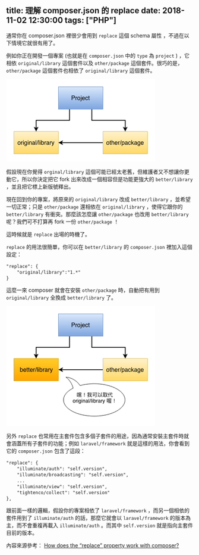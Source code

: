 title: 理解 composer.json 的 replace
date: 2018-11-02 12:30:00
tags: ["PHP"]
---

通常你在 composer.json 裡很少會用到 `replace` 這個 schema 屬性 ，不過在以下情境它就很有用了。

例如你正在開發一個專案 (也就是在 `composer.json` 中的 `type` 為 `project` ) ，它相依 `original/library` 這個套件以及 `other/package` 這個套件。很巧的是， `other/package` 這個套件也相依了 `original/library` 這個套件。

![](/resources/composer-replace/original-library.png)

假設現在你覺得 `orginal/library` 這個可能已經太老舊，但維護者又不想讓你更動它，所以你決定把它 fork 出來改成一個相容但是功能更強大的 `better/library` ，並且把它標上新版號釋出。

現在回到你的專案，將原來的 `original/library` 改成 `better/library` ，並希望一切正常；只是 `other/package` 還相依在 `original/library` ，使得它跟你的 `better/library` 有衝突。那麼該怎麼讓 `other/package` 也改用 `better/library` 呢？我們可不打算再 fork 一份 `other/package` ！

這時候就是 `replace` 出場的時機了。

<!--more-->

`replace` 的用法很簡單，你可以在 `better/library` 的 `composer.json` 裡加入這個設定：

```
"replace": {
    "original/library":"1.*"
}
```

這麼一來 composer 就會在安裝 `other/package` 時，自動把有用到 `original/library` 全換成 `better/library` 了。

![](/resources/composer-replace/better-library.png)

另外 `replace` 也常用在主套件包含多個子套件的用途，因為通常安裝主套件時就會涵蓋所有子套件的功能；例如 `laravel/framework` 就是這樣的用法，你會看到它的 `composer.json` 包含了這段：

```
"replace": {
    "illuminate/auth": "self.version",
    "illuminate/broadcasting": "self.version",
    ...
    "illuminate/view": "self.version",
    "tightenco/collect": "self.version"
},
```

跟前面一樣的邏輯，假設你的專案相依了 `laravel/framework` ，而另一個相依的套件用到了 `illuminate/auth` 的話，那麼它就會以 `laravel/framework` 的版本為主，而不會重複再載入 `illuminate/auth` 。而其中 `self.version` 就是指向主套件目前的版本。

內容來源參考： [How does the “replace” property work with composer?](http://stackoverflow.com/questions/18882201/how-does-the-replace-property-work-with-composer/18905069#18905069)

